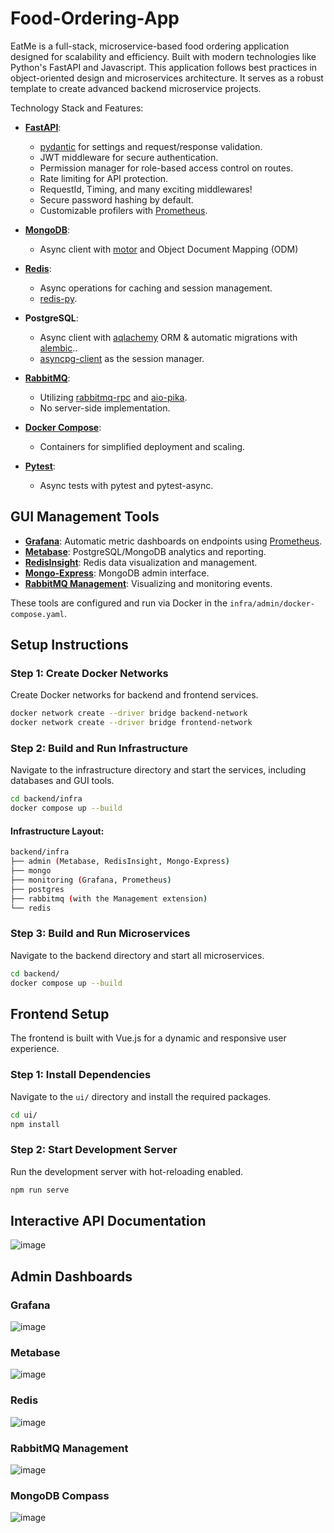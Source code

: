 # Food-Ordering-App
EatMe is a full-stack, microservice-based food ordering application designed for scalability and efficiency. Built with modern technologies like Python's FastAPI and Javascript. This application follows best practices in object-oriented design and microservices architecture. It serves as a robust template to create advanced backend microservice projects.

Technology Stack and Features:

- [**FastAPI**](https://fastapi.tiangolo.com):
    - [pydantic](https://docs.pydantic.dev) for settings and request/response validation.
    - JWT middleware for secure authentication.
    - Permission manager for role-based access control on routes.
    - Rate limiting for API protection.
    - RequestId, Timing, and many exciting middlewares!
    - Secure password hashing by default.
    - Customizable profilers with [Prometheus](https://prometheus.io/).

- [**MongoDB**](https://www.mongodb.com/): 
  - Async client with [motor](https://github.com/mongodb/motor) and Object Document Mapping (ODM) 

- [**Redis**](https://redis.io/):
  - Async operations for caching and session management.
  - [redis-py](https://github.com/redis/redis-py).

- **PostgreSQL**:
  - Async client with [aqlachemy](https://github.com/sqlalchemy/sqlalchemy) ORM & automatic migrations with [alembic](https://github.com/sqlalchemy/alembic)..
  - [asyncpg-client](https://github.com/deepmancer/asyncpg-client) as the session manager.

- [**RabbitMQ**](https://www.rabbitmq.com/):
  - Utilizing [rabbitmq-rpc](https://github.com/deepmancer/rabbitmq-rpc) and [aio-pika](https://github.com/mosquito/aio-pika).
  - No server-side implementation.

- [**Docker Compose**](https://www.docker.com):
  - Containers for simplified deployment and scaling.

- [**Pytest**](https://github.com/pytest-dev/pytest):
  - Async tests with pytest and pytest-async.

## **GUI Management Tools**
- [**Grafana**](https://grafana.com/): Automatic metric dashboards on endpoints using [Prometheus](https://prometheus.io/).
- [**Metabase**](https://www.metabase.com/): PostgreSQL/MongoDB analytics and reporting.
- [**RedisInsight**](https://redis.io/insight/): Redis data visualization and management.
- [**Mongo-Express**](https://github.com/mongo-express/mongo-express): MongoDB admin interface.
- [**RabbitMQ Management**](https://www.rabbitmq.com/docs/management): Visualizing and monitoring events.
 
These tools are configured and run via Docker in the `infra/admin/docker-compose.yaml`.

## **Setup Instructions**

### **Step 1: Create Docker Networks**

Create Docker networks for backend and frontend services.

```bash
docker network create --driver bridge backend-network
docker network create --driver bridge frontend-network
```

### **Step 2: Build and Run Infrastructure**

Navigate to the infrastructure directory and start the services, including databases and GUI tools.

```bash
cd backend/infra
docker compose up --build
```

#### **Infrastructure Layout:**

```bash
backend/infra
├── admin (Metabase, RedisInsight, Mongo-Express)
├── mongo
├── monitoring (Grafana, Prometheus)
├── postgres
├── rabbitmq (with the Management extension)
└── redis
```

### **Step 3: Build and Run Microservices**

Navigate to the backend directory and start all microservices.

```bash
cd backend/
docker compose up --build
```

## **Frontend Setup**

The frontend is built with Vue.js for a dynamic and responsive user experience.

### **Step 1: Install Dependencies**

Navigate to the `ui/` directory and install the required packages.

```bash
cd ui/
npm install
```

### **Step 2: Start Development Server**

Run the development server with hot-reloading enabled.

```bash
npm run serve
```

## Interactive API Documentation
![image](https://github.com/isabeljohnson001/Food-Ordering-App/blob/5c751cbaa7477a719dfb2c0b00f2c7f7ebdf434f/images/api_documentation.png)

## Admin Dashboards
### Grafana
![image](https://github.com/isabeljohnson001/Food-Ordering-App/blob/5c751cbaa7477a719dfb2c0b00f2c7f7ebdf434f/images/grafana.png)

### Metabase
![image](https://github.com/isabeljohnson001/Food-Ordering-App/blob/5c751cbaa7477a719dfb2c0b00f2c7f7ebdf434f/images/metabase.png)

### Redis
![image](https://github.com/isabeljohnson001/Food-Ordering-App/blob/5c751cbaa7477a719dfb2c0b00f2c7f7ebdf434f/images/redis.png)

### RabbitMQ Management
![image](https://github.com/isabeljohnson001/Food-Ordering-App/blob/5c751cbaa7477a719dfb2c0b00f2c7f7ebdf434f/images/rabbitmq.png)

### MongoDB Compass
![image](https://github.com/isabeljohnson001/Food-Ordering-App/blob/5c751cbaa7477a719dfb2c0b00f2c7f7ebdf434f/images/mongodb.png)
